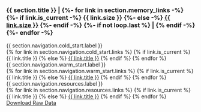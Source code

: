 <h3 class="text-delta chart-title" id="{{ section.anchor_id }}">
  {{ section.title }} | 
  {%- for link in section.memory_links -%}
    {%- if link.is_current -%}
      {{ link.size }}
    {%- else -%}
      <a href="#{{ link.anchor_id }}">{{ link.size }}</a>
    {%- endif -%}
    {%- if not loop.last %} | {% endif -%}
  {%- endfor -%}
</h3>

<nav class="nav" markdown="0">
  <div class="nav-group">
    <div class="nav-group-label">{{ section.navigation.cold_start.label }}</div>
    <div class="nav-group-links">
      {% for link in section.navigation.cold_start.links %}
        {% if link.is_current %}
          <span class="nav-link current">{{ link.title }}</span>
        {% else %}
          <a href="#{{ link.anchor_id }}" class="nav-link">{{ link.title }}</a>
        {% endif %}
      {% endfor %}
    </div>
  </div>
  <div class="nav-separator"></div>
  <div class="nav-group">
    <div class="nav-group-label">{{ section.navigation.warm_start.label }}</div>
    <div class="nav-group-links">
      {% for link in section.navigation.warm_start.links %}
        {% if link.is_current %}
          <span class="nav-link current">{{ link.title }}</span>
        {% else %}
          <a href="#{{ link.anchor_id }}" class="nav-link">{{ link.title }}</a>
        {% endif %}
      {% endfor %}
    </div>
  </div>
  <div class="nav-separator"></div>
  <div class="nav-group">
    <div class="nav-group-label">{{ section.navigation.resources.label }}</div>
    <div class="nav-group-links">
      {% for link in section.navigation.resources.links %}
        {% if link.is_current %}
          <span class="nav-link current">{{ link.title }}</span>
        {% else %}
          <a href="#{{ link.anchor_id }}" class="nav-link">{{ link.title }}</a>
        {% endif %}
      {% endfor %}
    </div>
  </div>
</nav>

<div id="{{ section.chart_id }}" class="chart-container"></div>

<div class="download-data">
  <a href="{{ section.data_filename }}" download class="btn btn-blue">Download Raw Data</a>
</div>

<script src="https://cdn.jsdelivr.net/npm/echarts@5.4.3/dist/echarts.min.js"></script>
<script type="text/javascript">
    var chart = echarts.init(document.getElementById('{{ section.chart_id }}'), 'dark');
    var options = {{ section.options_json | safe }};
    chart.setOption(options);
    window.addEventListener('resize', function() {
        chart.resize();
    });
</script> 